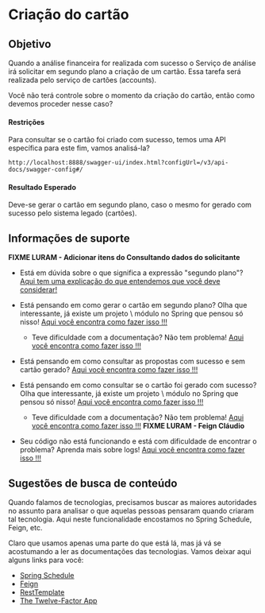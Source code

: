 # Criação do cartão

## Objetivo

Quando a análise financeira for realizada com sucesso o Serviço de análise irá solicitar em segundo plano a criação de 
um cartão. Essa tarefa será realizada pelo serviço de cartões (accounts).

Você não terá controle sobre o momento da criação do cartão, então como devemos proceder nesse caso?

#### Restrições

Para consultar se o cartão foi criado com sucesso, temos uma API específica para este fim, vamos analisá-la?

`http://localhost:8888/swagger-ui/index.html?configUrl=/v3/api-docs/swagger-config#/`

#### Resultado Esperado

Deve-se gerar o cartão em segundo plano, caso o mesmo for gerado com sucesso pelo sistema legado (cartões).

## Informações de suporte

**FIXME LURAM - Adicionar itens do Consultando dados do solicitante**

* Está em dúvida sobre o que significa a expressão "segundo plano"? [Aqui tem uma explicação do que entendemos que você deve considerar!](../informacao_procedural/synchronous-vs-asynchronous.md)

* Está pensando em como gerar o cartão em segundo plano? Olha que interessante, já existe um projeto \ módulo no Spring 
que pensou só nisso! [Aqui você encontra como fazer isso !!!](https://docs.spring.io/spring/docs/current/spring-framework-reference/integration.html#scheduling-enable-annotation-support)

    * Teve dificuldade com a documentação? Não tem problema! [Aqui você encontra como fazer isso !!!](../informacao_suporte/spring-schedule.md)
    
* Está pensando em como consultar as propostas com sucesso e sem cartão gerado? [Aqui você encontra como fazer isso !!!](../informacao_suporte/spring-data-query-methods.md)
    
* Está pensando em como consultar se o cartão foi gerado com sucesso? Olha que interessante, já existe um projeto \ 
módulo no Spring que pensou só nisso! [Aqui você encontra como fazer isso !!!](https://cloud.spring.io/spring-cloud-openfeign/2.2.x/reference/html/#spring-cloud-feign)

    * Teve dificuldade com a documentação? Não tem problema! [Aqui você encontra como fazer isso !!!](../informacao_suporte/spring-schedule.md) **FIXME LURAM - Feign Cláudio**

* Seu código não está funcionando e está com dificuldade de encontrar o problema? Aprenda mais sobre logs! [Aqui você encontra como fazer isso !!!](../informacao_suporte/spring-logging.md)

## Sugestões de busca de conteúdo

Quando falamos de tecnologias, precisamos buscar as maiores autoridades no assunto para analisar o que aquelas pessoas 
pensaram quando criaram tal tecnologia. Aqui neste funcionalidade encostamos no Spring Schedule, Feign, etc. 

Claro que usamos apenas uma parte do que está lá, mas já vá se acostumando a ler as documentações das tecnologias. 
Vamos deixar aqui alguns links para você:

* [Spring Schedule](https://docs.spring.io/spring/docs/current/spring-framework-reference/integration.html#scheduling-annotation-support)
* [Feign](https://github.com/OpenFeign/feign)
* [RestTemplate](https://docs.spring.io/spring-android/docs/current/reference/html/rest-template.html)
* [The Twelve-Factor App](https://12factor.net/pt_br/)